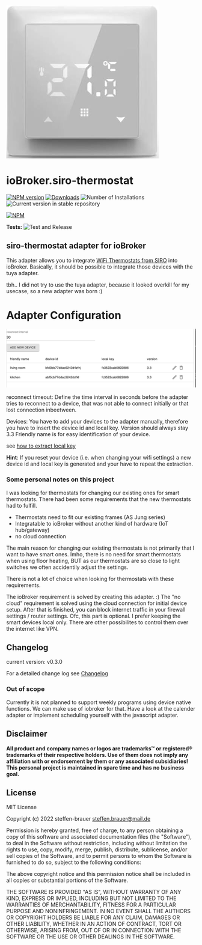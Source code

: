 ![Logo](admin/siro-thermostat.png)
# ioBroker.siro-thermostat

[![NPM version](https://img.shields.io/npm/v/iobroker.siro-thermostat.svg)](https://www.npmjs.com/package/iobroker.siro-thermostat)
[![Downloads](https://img.shields.io/npm/dm/iobroker.siro-thermostat.svg)](https://www.npmjs.com/package/iobroker.siro-thermostat)
![Number of Installations](https://iobroker.live/badges/siro-thermostat-installed.svg)
![Current version in stable repository](https://iobroker.live/badges/siro-thermostat-stable.svg)

[![NPM](https://nodei.co/npm/iobroker.siro-thermostat.png?downloads=true)](https://nodei.co/npm/iobroker.siro-thermostat/)

**Tests:** ![Test and Release](https://github.com/steffen-brauer/ioBroker.siro-thermostat/workflows/Test%20and%20Release/badge.svg)

## siro-thermostat adapter for ioBroker

This adapter allows you to integrate [WiFi Thermostats from SIRO](https://smart-life24.de/produktwelt/wlan-smart-raumthermostat-sl06116w/) into ioBroker.
Basically, it should be possible to integrate those devices with the tuya adapter.

tbh.. I did not try to use the tuya adapter, because it looked overkill for my usecase, so a new adapter was born :)



# Adapter Configuration

![This is an image](docs/settings.png)

reconnect timeout: Define the time interval in seconds before the adapter tries to reconnect to a device, that was not able to connect initially or that lost connection inbeetween.

Devices:
You have to add your devices to the adapter manually,
therefore you have to insert the device id and local key. Version should always stay 3.3
Friendly name is for easy identification of your device.

see [how to extract local key](docs/how-to-extract-local-key.md)

**Hint**: If you reset your device (i.e. when changing your wifi settings) a new device id and local key is generated and your have to repeat the extraction.


### Some personal notes on this project

I was looking for thermostats for changing our existing ones for smart thermostats.
There had been some requirements that the new thermostats had to fulfill.
- Thermostats need to fit our existing frames (AS Jung series)
- Integratable to ioBroker without another kind of hardware (IoT hub/gateway)
- no cloud connection

The main reason for changing our existing thermostats is not primarily that I want to have smart ones.
Imho, there is no need for smart thermostats when using floor heating, BUT as our thermostats are so close
to light switches we often accidentily adjust the settings.

There is not a lot of choice when looking for thermostats with these requirements.

The ioBroker requirement is solved by creating this adapter. :) 
The "no cloud" requirement is solved using the cloud connection for initial device setup. After that is finished, you can block internet traffic in your firewall settings / router settings. Ofc, this part is optional. I prefer keeping the smart devices local only. There are other possibilites to control them over the internet like VPN.


## Changelog

current version: v0.3.0

For a detailed change log see [Changelog](CHANGELOG.md)


### **Out of scope**
Currently it is not planned to support weekly programs using device native functions. We can make use of iobroker for that. Have a look at the calender adapter or implement scheduling yourself with the javascript adapter.

## Disclaimer
**All product and company names or logos are trademarks™ or registered® trademarks of their respective holders. Use of them does not imply any affiliation with or endorsement by them or any associated subsidiaries! This personal project is maintained in spare time and has no business goal.**

## License
MIT License

Copyright (c) 2022 steffen-brauer <steffen.brauer@mail.de>

Permission is hereby granted, free of charge, to any person obtaining a copy
of this software and associated documentation files (the "Software"), to deal
in the Software without restriction, including without limitation the rights
to use, copy, modify, merge, publish, distribute, sublicense, and/or sell
copies of the Software, and to permit persons to whom the Software is
furnished to do so, subject to the following conditions:

The above copyright notice and this permission notice shall be included in all
copies or substantial portions of the Software.

THE SOFTWARE IS PROVIDED "AS IS", WITHOUT WARRANTY OF ANY KIND, EXPRESS OR
IMPLIED, INCLUDING BUT NOT LIMITED TO THE WARRANTIES OF MERCHANTABILITY,
FITNESS FOR A PARTICULAR PURPOSE AND NONINFRINGEMENT. IN NO EVENT SHALL THE
AUTHORS OR COPYRIGHT HOLDERS BE LIABLE FOR ANY CLAIM, DAMAGES OR OTHER
LIABILITY, WHETHER IN AN ACTION OF CONTRACT, TORT OR OTHERWISE, ARISING FROM,
OUT OF OR IN CONNECTION WITH THE SOFTWARE OR THE USE OR OTHER DEALINGS IN THE
SOFTWARE.